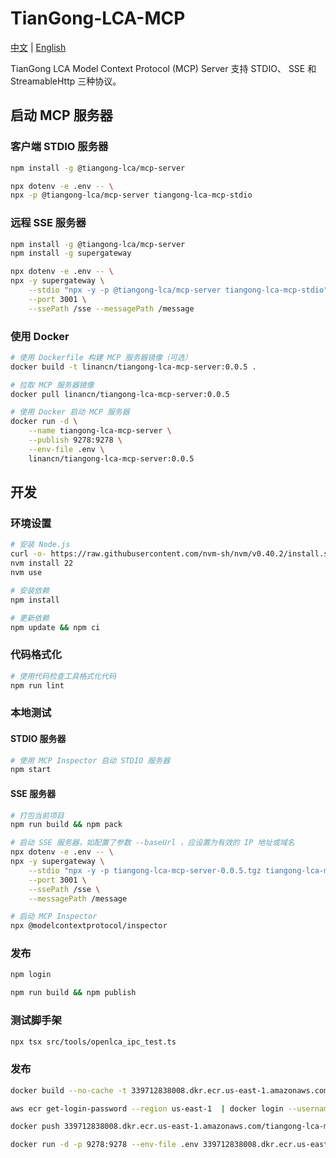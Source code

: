 # TianGong-LCA-MCP

[中文](https://github.com/linancn/tiangong-lca-mcp/blob/main/DEV_CN.md) | [English](https://github.com/linancn/tiangong-lca-mcp/blob/main/DEV_EN.md)

TianGong LCA Model Context Protocol (MCP) Server 支持 STDIO、 SSE 和 StreamableHttp 三种协议。

## 启动 MCP 服务器

### 客户端 STDIO 服务器

```bash
npm install -g @tiangong-lca/mcp-server

npx dotenv -e .env -- \
npx -p @tiangong-lca/mcp-server tiangong-lca-mcp-stdio
```

### 远程 SSE 服务器

```bash
npm install -g @tiangong-lca/mcp-server
npm install -g supergateway

npx dotenv -e .env -- \
npx -y supergateway \
    --stdio "npx -y -p @tiangong-lca/mcp-server tiangong-lca-mcp-stdio" \
    --port 3001 \
    --ssePath /sse --messagePath /message
```

### 使用 Docker

```bash
# 使用 Dockerfile 构建 MCP 服务器镜像（可选）
docker build -t linancn/tiangong-lca-mcp-server:0.0.5 .

# 拉取 MCP 服务器镜像
docker pull linancn/tiangong-lca-mcp-server:0.0.5

# 使用 Docker 启动 MCP 服务器
docker run -d \
    --name tiangong-lca-mcp-server \
    --publish 9278:9278 \
    --env-file .env \
    linancn/tiangong-lca-mcp-server:0.0.5
```

## 开发

### 环境设置

```bash
# 安装 Node.js
curl -o- https://raw.githubusercontent.com/nvm-sh/nvm/v0.40.2/install.sh | bash
nvm install 22
nvm use

# 安装依赖
npm install

# 更新依赖
npm update && npm ci
```

### 代码格式化

```bash
# 使用代码检查工具格式化代码
npm run lint
```

### 本地测试

#### STDIO 服务器

```bash
# 使用 MCP Inspector 启动 STDIO 服务器
npm start
```

#### SSE 服务器

```bash
# 打包当前项目
npm run build && npm pack

# 启动 SSE 服务器，如配置了参数 --baseUrl ，应设置为有效的 IP 地址或域名
npx dotenv -e .env -- \
npx -y supergateway \
    --stdio "npx -y -p tiangong-lca-mcp-server-0.0.5.tgz tiangong-lca-mcp-stdio" \
    --port 3001 \
    --ssePath /sse \
    --messagePath /message

# 启动 MCP Inspector
npx @modelcontextprotocol/inspector
```

### 发布

```bash
npm login

npm run build && npm publish
```

### 测试脚手架

```bash
npx tsx src/tools/openlca_ipc_test.ts
```

### 发布

```bash
docker build --no-cache -t 339712838008.dkr.ecr.us-east-1.amazonaws.com/tiangong-lca-mcp:0.0.6 .

aws ecr get-login-password --region us-east-1  | docker login --username AWS --password-stdin 339712838008.dkr.ecr.us-east-1.amazonaws.com

docker push 339712838008.dkr.ecr.us-east-1.amazonaws.com/tiangong-lca-mcp:0.0.6

docker run -d -p 9278:9278 --env-file .env 339712838008.dkr.ecr.us-east-1.amazonaws.com/tiangong-lca-mcp:0.0.6
```
